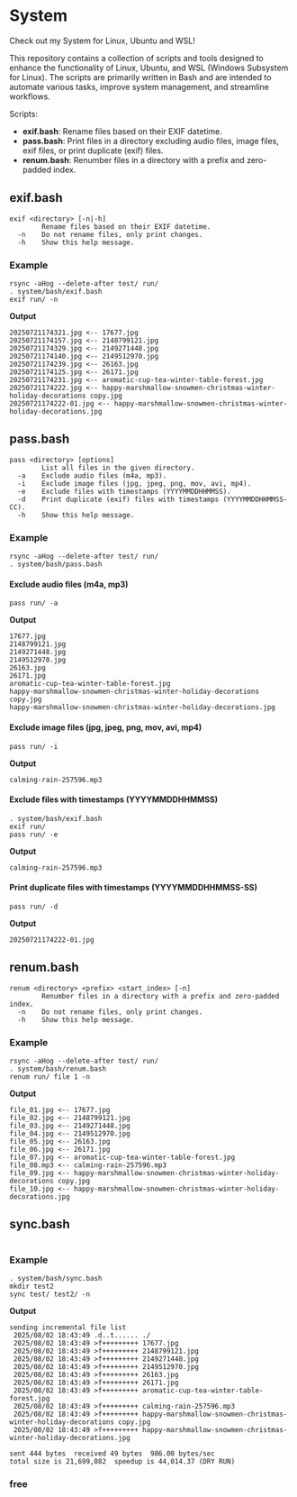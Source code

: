 # System
Check out my System for Linux, Ubuntu and WSL!

This repository contains a collection of scripts and tools designed to enhance the functionality of Linux, Ubuntu, and WSL (Windows Subsystem for Linux). The scripts are primarily written in Bash and are intended to automate various tasks, improve system management, and streamline workflows.

Scripts:
- **exif.bash**: Rename files based on their EXIF datetime.
- **pass.bash**: Print files in a directory excluding audio files, image files, exif files, or print duplicate (exif) files.
- **renum.bash**: Renumber files in a directory with a prefix and zero-padded index.

## exif.bash
```
exif <directory> [-n|-h]
        Rename files based on their EXIF datetime.
  -n    Do not rename files, only print changes.
  -h    Show this help message.
```

### Example
```
rsync -aHog --delete-after test/ run/
. system/bash/exif.bash
exif run/ -n
```

**Output**
```
20250721174321.jpg <-- 17677.jpg
20250721174157.jpg <-- 2148799121.jpg
20250721174329.jpg <-- 2149271448.jpg
20250721174140.jpg <-- 2149512970.jpg
20250721174239.jpg <-- 26163.jpg
20250721174125.jpg <-- 26171.jpg
20250721174231.jpg <-- aromatic-cup-tea-winter-table-forest.jpg
20250721174222.jpg <-- happy-marshmallow-snowmen-christmas-winter-holiday-decorations copy.jpg
20250721174222-01.jpg <-- happy-marshmallow-snowmen-christmas-winter-holiday-decorations.jpg
```

## pass.bash
```
pass <directory> [options]
        List all files in the given directory.
  -a    Exclude audio files (m4a, mp3).
  -i    Exclude image files (jpg, jpeg, png, mov, avi, mp4).
  -e    Exclude files with timestamps (YYYYMMDDHHMMSS).
  -d    Print duplicate (exif) files with timestamps (YYYYMMDDHHMMSS-CC).
  -h    Show this help message.
```

### Example
```
rsync -aHog --delete-after test/ run/
. system/bash/pass.bash
```

#### Exclude audio files (m4a, mp3)
```
pass run/ -a
```

**Output**
```
17677.jpg
2148799121.jpg
2149271448.jpg
2149512970.jpg
26163.jpg
26171.jpg
aromatic-cup-tea-winter-table-forest.jpg
happy-marshmallow-snowmen-christmas-winter-holiday-decorations copy.jpg
happy-marshmallow-snowmen-christmas-winter-holiday-decorations.jpg
```

#### Exclude image files (jpg, jpeg, png, mov, avi, mp4)
```
pass run/ -i
```

**Output**
```
calming-rain-257596.mp3
```

#### Exclude files with timestamps (YYYYMMDDHHMMSS)
```
. system/bash/exif.bash
exif run/
pass run/ -e
```

**Output**
```
calming-rain-257596.mp3
```

#### Print duplicate files with timestamps (YYYYMMDDHHMMSS-SS)
```
pass run/ -d
```

**Output**
```
20250721174222-01.jpg
```

## renum.bash
```
renum <directory> <prefix> <start_index> [-n]
        Renumber files in a directory with a prefix and zero-padded index.
  -n    Do not rename files, only print changes.
  -h    Show this help message.
```

### Example
```
rsync -aHog --delete-after test/ run/
. system/bash/renum.bash
renum run/ file 1 -n
```

**Output**
```
file_01.jpg <-- 17677.jpg
file_02.jpg <-- 2148799121.jpg
file_03.jpg <-- 2149271448.jpg
file_04.jpg <-- 2149512970.jpg
file_05.jpg <-- 26163.jpg
file_06.jpg <-- 26171.jpg
file_07.jpg <-- aromatic-cup-tea-winter-table-forest.jpg
file_08.mp3 <-- calming-rain-257596.mp3
file_09.jpg <-- happy-marshmallow-snowmen-christmas-winter-holiday-decorations copy.jpg
file_10.jpg <-- happy-marshmallow-snowmen-christmas-winter-holiday-decorations.jpg
```

## sync.bash
```

```

### Example
```
. system/bash/sync.bash
mkdir test2
sync test/ test2/ -n
```

**Output**
```
sending incremental file list
 2025/08/02 18:43:49 .d..t...... ./
 2025/08/02 18:43:49 >f+++++++++ 17677.jpg
 2025/08/02 18:43:49 >f+++++++++ 2148799121.jpg
 2025/08/02 18:43:49 >f+++++++++ 2149271448.jpg
 2025/08/02 18:43:49 >f+++++++++ 2149512970.jpg
 2025/08/02 18:43:49 >f+++++++++ 26163.jpg
 2025/08/02 18:43:49 >f+++++++++ 26171.jpg
 2025/08/02 18:43:49 >f+++++++++ aromatic-cup-tea-winter-table-forest.jpg
 2025/08/02 18:43:49 >f+++++++++ calming-rain-257596.mp3
 2025/08/02 18:43:49 >f+++++++++ happy-marshmallow-snowmen-christmas-winter-holiday-decorations copy.jpg
 2025/08/02 18:43:49 >f+++++++++ happy-marshmallow-snowmen-christmas-winter-holiday-decorations.jpg

sent 444 bytes  received 49 bytes  986.00 bytes/sec
total size is 21,699,082  speedup is 44,014.37 (DRY RUN)
```

### free
```


